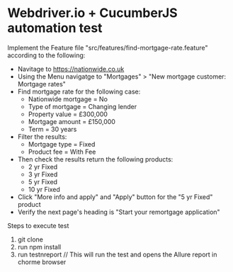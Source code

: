 Webdriver.io + CucumberJS automation test
====================

Implement the Feature file "src/features/find-mortgage-rate.feature" according to the following:

- Navitage to https://nationwide.co.uk
- Using the Menu navigatge to "Mortgages" > "New mortgage customer: Mortgage rates"
- Find mortgage rate for the following case:
  - Nationwide mortgage = No
  - Type of mortgage = Changing lender
  - Property value = £300,000
  - Mortgage amount = £150,000
  - Term = 30 years
- Filter the results:
  - Mortgage type = Fixed
  - Product fee = With Fee
- Then check the results return the following products:
  - 2 yr Fixed
  - 3 yr Fixed
  - 5 yr Fixed
  - 10 yr Fixed
- Click "More info and apply" and "Apply" button for the "5 yr Fixed" product
- Verify the next page's heading is "Start your remortgage application"

Steps to execute test

1) git clone 
2) run npm install
3) run testnreport // This will run the test and opens the Allure report in chorme browser

